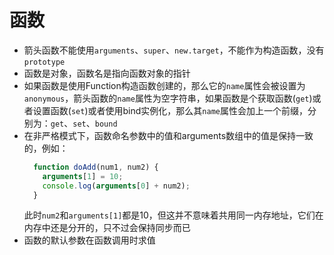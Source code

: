 # 函数
+ 箭头函数不能使用`arguments`、`super`、`new.target`，不能作为构造函数，没有`prototype`
+ 函数是对象，函数名是指向函数对象的指针
+ 如果函数是使用Function构造函数创建的，那么它的`name`属性会被设置为`anonymous`，箭头函数的`name`属性为空字符串，如果函数是个获取函数(`get`)或者设置函数(`set`)或者使用bind实例化，那么其`name`属性会加上一个前缀，分别为：`get`、`set`、`bound`
+ 在非严格模式下，函数命名参数中的值和arguments数组中的值是保持一致的，例如：
  ```javascript
    function doAdd(num1, num2) { 
      arguments[1] = 10;
      console.log(arguments[0] + num2); 
    }
  ``` 
  此时`num2`和`arguments[1]`都是10，但这并不意味着共用同一内存地址，它们在内存中还是分开的，只不过会保持同步而已
+ 函数的默认参数在函数调用时求值